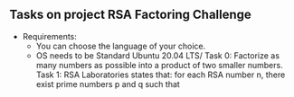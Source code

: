 ## Tasks on project RSA Factoring Challenge
- Requirements:
	- You can choose the language of your choice.
	- OS needs to be Standard Ubuntu 20.04 LTS/
Task 0: Factorize as many numbers as possible into a product of two smaller numbers.
Task 1: RSA Laboratories states that: for each RSA number n, there exist prime numbers p and q such that
